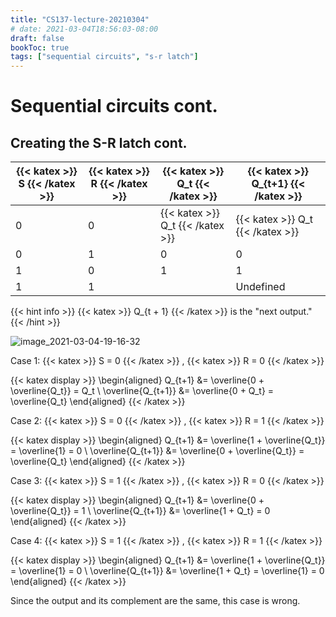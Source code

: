 ```yaml
---
title: "CS137-lecture-20210304"
# date: 2021-03-04T18:56:03-08:00
draft: false
bookToc: true
tags: ["sequential circuits", "s-r latch"]
---
```


# Sequential circuits cont.

## Creating the S-R latch cont.

{{< katex >}} S {{< /katex >}} | {{< katex >}} R {{< /katex >}} | {{< katex >}} Q_t {{< /katex >}} | {{< katex >}} Q_{t+1} {{< /katex >}} 
--- | --- | --- | ---
0 | 0 | {{< katex >}} Q_t {{< /katex >}} | {{< katex >}} Q_t {{< /katex >}} 
0 | 1 | 0 | 0
1 | 0 | 1 | 1
1 | 1 | | Undefined

{{< hint info >}}
{{< katex >}} Q_{t + 1} {{< /katex >}} is the "next output."
{{< /hint >}}

![image_2021-03-04-19-16-32](/notes/image_2021-03-04-19-16-32.png)

Case 1: {{< katex >}} S = 0 {{< /katex >}} , {{< katex >}} R = 0 {{< /katex >}} 

{{< katex display >}}
\begin{aligned}
    Q_{t+1} &= \overline{0 + \overline{Q_t}} = Q_t \\
    \overline{Q_{t+1}} &= \overline{0 + Q_t} = \overline{Q_t}
\end{aligned}
{{< /katex >}}

Case 2: {{< katex >}} S = 0 {{< /katex >}} , {{< katex >}} R = 1 {{< /katex >}} 

{{< katex display >}}
\begin{aligned}
    Q_{t+1} &= \overline{1 + \overline{Q_t}} = \overline{1} = 0 \\
    \overline{Q_{t+1}}  &= \overline{0 + \overline{Q_t}} = \overline{Q_t}
\end{aligned}
{{< /katex >}}

Case 3: {{< katex >}} S = 1 {{< /katex >}} , {{< katex >}} R = 0 {{< /katex >}} 

{{< katex display >}}
\begin{aligned}
    Q_{t+1} &= \overline{0 + \overline{Q_t}} = 1 \\
    \overline{Q_{t+1}} &= \overline{1 + Q_t} = 0
\end{aligned}
{{< /katex >}}

Case 4: {{< katex >}} S = 1 {{< /katex >}} , {{< katex >}} R = 1 {{< /katex >}} 

{{< katex display >}}
\begin{aligned}
    Q_{t+1} &= \overline{1 + \overline{Q_t}} = \overline{1} = 0 \\
    \overline{Q_{t+1}} &= \overline{1 + Q_t} = \overline{1} = 0
\end{aligned}
{{< /katex >}}

Since the output and its complement are the same, this case is wrong.

